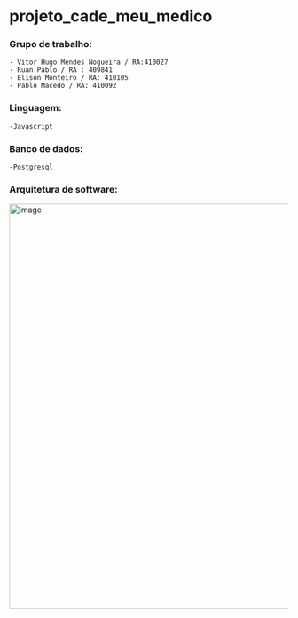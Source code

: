 # projeto_cade_meu_medico 

### Grupo de trabalho:
    - Vitor Hugo Mendes Nogueira / RA:410027    
    - Ruan Pablo / RA : 409841
    - Elison Monteiro / RA: 410105
    - Pablo Macedo / RA: 410092
### Linguagem:
    -Javascript
### Banco de dados:
    -Postgresql
### Arquitetura de software:
    
<img width="1369" height="730" alt="image" src="https://github.com/user-attachments/assets/37a55f49-58cf-459f-817b-2c66e20a2e4c" />
